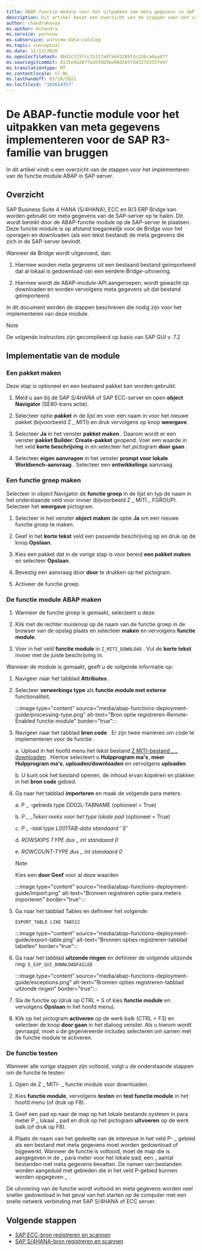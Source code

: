 ```yaml
---
title: ABAP-functie module voor het uitpakken van meta gegevens in SAP R3-Azure controle sfeer liggen
description: Dit artikel bevat een overzicht van de stappen voor het implementeren van de ABAP-functie module in SAP server
author: chandrakavya
ms.author: kchandra
ms.service: purview
ms.subservice: purview-data-catalog
ms.topic: conceptual
ms.date: 11/13/2020
ms.openlocfilehash: 9bd3c315fcc15317a9fa483289fdc326ca6aa47f
ms.sourcegitcommit: d135e9a267fe26fbb5be98d2b5fd4327d355fe97
ms.translationtype: MT
ms.contentlocale: nl-NL
ms.lasthandoff: 03/10/2021
ms.locfileid: "102614357"
---
```

# <a name="deploy-the-metadata-extraction-abap-function-module-for-the-sap-r3-family-of-bridges"></a>De ABAP-functie module voor het uitpakken van meta gegevens implementeren voor de SAP R3-familie van bruggen

In dit artikel vindt u een overzicht van de stappen voor het implementeren van de functie module ABAP in SAP server.

## <a name="overview"></a>Overzicht

SAP Business Suite 4 HANA (S/4HANA), ECC en R/3 ERP Bridge kan worden gebruikt om meta gegevens van de SAP-server op te halen. Dit wordt bereikt door de ABAP-functie module op de SAP-server te plaatsen. Deze functie module is op afstand toegankelijk voor de Bridge voor het opvragen en downloaden (als een tekst bestand) de meta gegevens die zich in de SAP-server bevindt.

Wanneer de Bridge wordt uitgevoerd, dan:

1. Hiermee worden meta gegevens uit een bestaand bestand geïmporteerd dat al lokaal is gedownload van een eerdere Bridge-uitvoering.

2. Hiermee wordt de ABAP-module-API aangeroepen, wordt gewacht op downloaden en worden vervolgens meta gegevens uit dat bestand geïmporteerd.

In dit document worden de stappen beschreven die nodig zijn voor het implementeren van deze module.

> [!Note]
> De volgende instructies zijn gecompileerd op basis van SAP GUI v. 7.2

## <a name="deployment-of-the-module"></a>Implementatie van de module

### <a name="create-a-package"></a>Een pakket maken

Deze stap is optioneel en een bestaand pakket kan worden gebruikt.

1. Meld u aan bij de SAP S/4HANA of SAP ECC-server en open **object Navigator** (SE80-trans actie).

2. Selecteer optie **pakket** in de lijst en voer een naam in voor het nieuwe pakket (bijvoorbeeld Z \_ MITI) en druk vervolgens op knop **weergave**.

3. Selecteer **Ja** in het venster **pakket maken** . Daarom wordt er een venster **pakket Builder: Create-pakket** geopend. Voer een waarde in het veld **korte beschrijving** in en selecteer het pictogram **door gaan** .

4. Selecteer **eigen aanvragen** in het venster **prompt voor lokale Workbench-aanvraag** . Selecteer een **ontwikkelings** aanvraag.

### <a name="create-a-function-group"></a>Een functie groep maken

Selecteer in object Navigator de **functie groep** in de lijst en typ de naam in het onderstaande veld voor invoer (bijvoorbeeld Z \_ MITI \_ FGROUP). Selecteer het **weergave** pictogram.

1. Selecteer in het venster **object maken** de optie **Ja** om een nieuwe functie groep te maken.

2. Geef in het **korte tekst** veld een passende beschrijving op en druk op de knop **Opslaan**.

3. Kies een pakket dat in de vorige stap is voor bereid **een pakket maken** en selecteer **Opslaan**.

4. Bevestig een aanvraag door **door** te drukken op het pictogram.

5. Activeer de functie groep.

### <a name="create-the-abap-function-module"></a>De functie module ABAP maken

1. Wanneer de functie groep is gemaakt, selecteert u deze.

2. Klik met de rechter muisknop op de naam van de functie groep in de browser van de opslag plaats en selecteer **maken** en vervolgens **functie module**.

3. Voer in het veld **functie module** in `Z_MITI_DOWNLOAD` . Vul de **korte tekst** invoer met de juiste beschrijving in.

Wanneer de module is gemaakt, geeft u de volgende informatie op:

1. Navigeer naar het tabblad **Attributes** .

2. Selecteer **verwerkings type** als **functie module met externe** functionaliteit.

   :::image type="content" source="media/abap-functions-deployment-guide/processing-type.png" alt-text="Bron optie registreren-Remote-Enabled functie module" border="true":::

3. Navigeer naar het tabblad **bron code** . Er zijn twee manieren om code te implementeren voor de functie:

   a. Upload in het hoofd menu het tekst bestand [Z MITI-bestand \_ \_ downloaden](https://github.com/Azure/Purview-Samples/tree/master/connectors/sap) . Hiertoe selecteert u **Hulpprogram ma's**, **meer Hulpprogram ma's**, **uploaden/downloaden** en vervolgens **uploaden**.

   b. U kunt ook het bestand openen, de inhoud ervan kopiëren en plakken in het **bron code** gebied.

4. Ga naar het tabblad **importeren** en maak de volgende para meters:

   a.  P \_ -gebieds type DD02L-TABNAME (optioneel = True)

   b.  *P \_ \_Teken reeks voor het type lokale pad* (optioneel = True)

   c.  *P \_ -taal type L001TAB-data standaard \' E\'*

   d.  *ROWSKIPS TYPE dus \_ int standaard 0*

   e.  *ROWCOUNT-TYPE dus \_ int standaard 0*

   > [!Note]
   > Kies een **door Geef** voor al deze waarden

   :::image type="content" source="media/abap-functions-deployment-guide/import.png" alt-text="Bronnen registreren optie-para meters importeren" border="true":::

5. Ga naar het tabblad Tables en definieer het volgende:

   `EXPORT_TABLE LIKE TAB512`

   :::image type="content" source="media/abap-functions-deployment-guide/export-table.png" alt-text="Bronnen opties registreren-tabblad tabellen" border="true":::

6. Ga naar het tabblad **uitzonde ringen** en definieer de volgende uitzonde ring: `E_EXP_GUI_DOWNLOADFAILED`

   :::image type="content" source="media/abap-functions-deployment-guide/exceptions.png" alt-text="Bronnen opties registreren-tabblad uitzonde ringen" border="true":::

7. Sla de functie op (druk op CTRL + S of kies **functie module** en vervolgens **Opslaan** in het hoofd menu).

8. Klik op het pictogram **activeren** op de werk balk (CTRL + F3) en selecteer de knop  **door gaan** in het dialoog venster. Als u hierom wordt gevraagd, moet u de gegenereerde includes selecteren om samen met de functie module te activeren.

### <a name="testing-the-function"></a>De functie testen

Wanneer alle vorige stappen zijn voltooid, volgt u de onderstaande stappen om de functie te testen:

1. Open de Z \_ MITI- \_ functie module voor downloaden.

2. Kies **functie module**, vervolgens **testen** en **test functie module** in het hoofd menu (of druk op F8).

3. Geef een pad op naar de map op het lokale bestands systeem in para meter P \_ lokaal \_ pad en druk op het pictogram **uitvoeren** op de werk balk (of druk op F8).

4. Plaats de naam van het gedeelte van de interesse in het veld P- \_ gebied als een bestand met meta gegevens moet worden gedownload of bijgewerkt. Wanneer de functie is voltooid, moet de map die is aangegeven in de \_ para meter voor het lokale pad, een \_ aantal bestanden met meta gegevens bevatten. De namen van bestanden worden aangeduid met gebieden die in het veld P-gebied kunnen worden opgegeven \_ .

De uitvoering van de functie wordt voltooid en meta gegevens worden veel sneller gedownload in het geval van het starten op de computer met een snelle netwerk verbinding met SAP S/4HANA of ECC server.

## <a name="next-steps"></a>Volgende stappen

- [SAP ECC-bron registreren en scannen](register-scan-sapecc-source.md)
- [SAP S/4HANA-bron registreren en scannen](register-scan-saps4hana-source.md)
